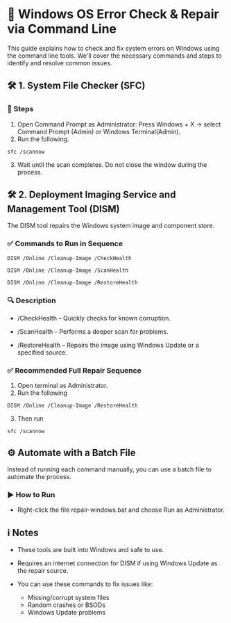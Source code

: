 # 🧰 Windows OS Error Check & Repair via Command Line
This guide explains how to check and fix system errors on Windows using the command line tools. We'll cover the necessary commands and steps to identify and resolve common issues.

## 🛠 1. System File Checker (SFC)
### 🔧 Steps

1. Open Command Prompt as Administrator: Press Windows + X → select Command Prompt (Admin) or Windows Terminal(Admin).
2. Run the following.
```
sfc /scannow
```

3. Wait until the scan completes. Do not close the window during the process.

## 🛠 2. Deployment Imaging Service and Management Tool (DISM)
The DISM tool repairs the Windows system image and component store.
### ✅ Commands to Run in Sequence
```
DISM /Online /Cleanup-Image /CheckHealth
```
```
DISM /Online /Cleanup-Image /ScanHealth
```
```
DISM /Online /Cleanup-Image /RestoreHealth
```

### 🔍 Description
- /CheckHealth – Quickly checks for known corruption.

- /ScanHealth – Performs a deeper scan for problems.

- /RestoreHealth – Repairs the image using Windows Update or a specified source.

### ✅ Recommended Full Repair Sequence
1. Open terminal as Administrator.
2. Run the following
```
DISM /Online /Cleanup-Image /RestoreHealth
```
3. Then run
```
sfc /scannow
```

## ⚙️ Automate with a Batch File
Instead of running each command manually, you can use a batch file to automate the process.

### ▶️ How to Run
- Right-click the file repair-windows.bat and choose Run as Administrator.

## ℹ️ Notes
- These tools are built into Windows and safe to use.

- Requires an internet connection for DISM if using Windows Update as the repair source.

- You can use these commands to fix issues like:
    - Missing/corrupt system files
    - Random crashes or BSODs
    - Windows Update problems